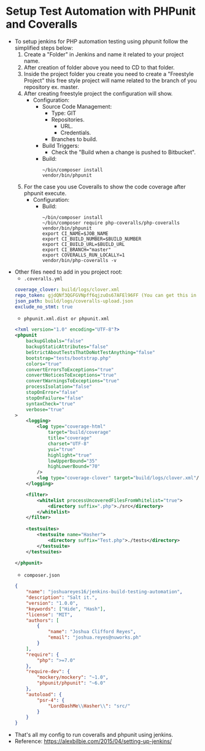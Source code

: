 # Setup Test Automation with PHPunit and Coveralls

- To setup jenkins for PHP automation testing using phpunit follow the simplified steps below:
    1. Create a "Folder" in Jenkins and name it related to your project name.
    2. After creation of folder above you need to CD to that folder.
    3. Inside the project folder you create you need to create a "Freestyle Project"
       this free style project will name related to the branch of you repository ex. master.
    4. After creating freestyle project the configuration will show. 
        - Configuration:
            - Source Code Management:
                - Type: GIT
                - Repositories.
                    - URL.
                    - Credentials.
                - Branches to build.
            - Build Triggers:
                - Check the "Build when a change is pushed to Bitbucket".
            - Build:
                ```
                ~/bin/composer install
                vendor/bin/phpunit
                ```
    5. For the case you use Coveralls to show the code coverage after phpunit execute.
        - Configuration:
            - Build:
                ```
                ~/bin/composer install
                ~/bin/composer require php-coveralls/php-coveralls
                vendor/bin/phpunit
                export CI_NAME=$JOB_NAME
                export CI_BUILD_NUMBER=$BUILD_NUMBER
                export CI_BUILD_URL=$BUILD_URL
                export CI_BRANCH="master"
                export COVERALLS_RUN_LOCALLY=1
                vendor/bin/php-coveralls -v
                ```
- Other files need to add in you project root:
    - ```.coveralls.yml```
    ```yml
    coverage_clover: build/logs/clover.xml
    repo_token: gjdQNf3QGFGVNpff6qjzuOs67AFEl96FF (You can get this in your coveralls repo setting)
    json_path: build/logs/coveralls-upload.json
    exclude_no_stmt: true
    ```
    - ```phpunit.xml.dist or phpunit.xml```
    ```xml
    <?xml version="1.0" encoding="UTF-8"?>
    <phpunit 
        backupGlobals="false"
        backupStaticAttributes="false"
        beStrictAboutTestsThatDoNotTestAnything="false"
        bootstrap="tests/bootstrap.php"
        colors="true"
        convertErrorsToExceptions="true"
        convertNoticesToExceptions="true"
        convertWarningsToExceptions="true"
        processIsolation="false"
        stopOnError="false"
        stopOnFailure="false"
        syntaxCheck="true"
        verbose="true"
    >
        <logging>
            <log type="coverage-html" 
                target="build/coverage" 
                title="coverage" 
                charset="UTF-8" 
                yui="true" 
                highlight="true" 
                lowUpperBound="35" 
                highLowerBound="70"
            />
            <log type="coverage-clover" target="build/logs/clover.xml"/>
        </logging>

        <filter>
            <whitelist processUncoveredFilesFromWhitelist="true">
                <directory suffix=".php">./src</directory>
            </whitelist>
        </filter>
        
        <testsuites>
            <testsuite name="Hasher">
                <directory suffix="Test.php">./tests</directory>
            </testsuite>
        </testsuites>
        
    </phpunit>
    ```
    - ```composer.json```
    ```json
    {
        "name": "joshuareyes16/jenkins-build-testing-automation",
        "description": "Salt it.",
        "version": "1.0.0",
        "keywords": ["Hide", "Hash"],
        "license": "MIT",
        "authors": [
            {
                "name": "Joshua Clifford Reyes",
                "email": "joshua.reyes@nuworks.ph"
            }
        ],
        "require": {
            "php": ">=7.0"
        },
        "require-dev": {
            "mockery/mockery": "~1.0",
            "phpunit/phpunit": "~6.0"
        },
        "autoload": {
            "psr-4": {
                "LordDashMe\\Hasher\\": "src/"
            }
        }
    }
    ```
- That's all my config to run coveralls and phpunit using jenkins.
- Reference: https://alexbilbie.com/2015/04/setting-up-jenkins/